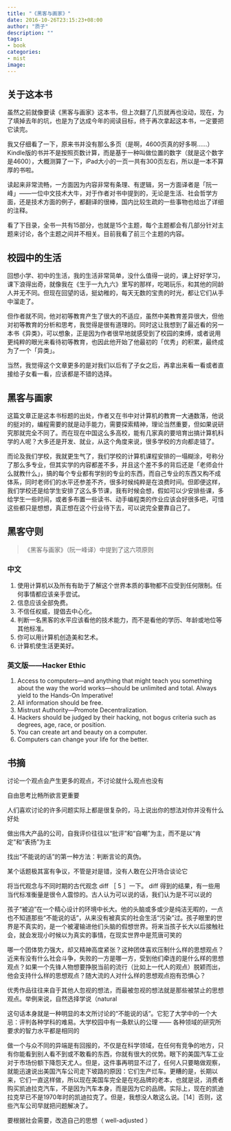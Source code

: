 ```yaml
---
title: "《黑客与画家》"
date: 2016-10-26T23:15:23+08:00
author: "质子"
description: ""
tags:
- book
categories: 
- mist
image: 
---
```



## 关于这本书 

虽然之前就像要读《黑客与画家》这本书，但上次翻了几页就再也没动，现在，为了填掉去年的坑，也是为了达成今年的阅读目标，终于再次拿起这本书，一定要把它读完。 

我又仔细看了一下，原来书并没有那么多页（是啊，4600页真的好多啊……）Kindle版的书并不是按照页数计算，而是基于一种叫做位置的数字（就是这个数字是4600），大概测算了一下，iPad大小的一页一共有300页左右，所以是一本不算厚的书啦。 

读起来非常流畅，一方面因为内容非常有条理、有逻辑，另一方面译者是「阮一峰」——一位中文技术大牛，对于作者对书中提到的，无论是生活、社会哲学方面，还是技术方面的例子，都翻译的很棒，国内比较生疏的一些事物也给出了详细的注释。 

看了下目录，全书一共有15部分，也就是15个主题，每个主题都会有几部分针对主题来讨论，各个主题之间并不相关。目前我看了前三个主题的内容。 

## 校园中的生活 

回想小学、初中的生活，我的生活非常简单，没什么值得一说的，课上好好学习，课下浪得出奇，就像我在《生于一九九六》里写的那样，吃喝玩乐，和其他的同龄人并无不同。但现在回望的话，挺幼稚的，每天无数的宝贵的时光，都让它们从手中溜走了。 

但作者就不同，他对初等教育产生了很大的不适应，虽然中美教育差异很大，但他对初等教育的分析和思考，我觉得是很有道理的。同时这让我想到了最近看的另一本书《异类》，可以想象，正是因为作者很早地就感受到了校园的束缚，或者说用更纯粹的眼光来看待初等教育，也因此他开始了他最初的「优秀」的积累，最终成为了一个「异类」。 

当然，我觉得这个文章更多的是对我们以后有了子女之后，再拿出来看一看或者直接给子女看一看，应该都是不错的选择。 

## 黑客与画家 

这篇文章正是这本书标题的出处，作者又在书中对计算机的教育一大通数落，他说的挺对的，编程需要的就是动手能力，需要探索精神，理论当然重要，但如果说研究那就完全不同了。而在现在中国这么多高校，能有几家真的要培育出搞计算机科学的人呢？大多还是开发、就业，从这个角度来说，很多学校的方向都走错了。 

而论及我们学校，我就更生气了，我们学校的计算机课程安排的一塌糊涂，号称分了那么多专业，但其实学的内容都差不多，并且这个差不多的背后还是「老师会什么就教什么」，搞的每个专业都有学别的专业的东西，而自己专业的东西又构不成体系，同时老师们的水平还参差不齐，很多时候纯粹是在浪费时间。但即便这样，我们学校还是给学生安排了这么多节课，我有时候会想，假如可以少安排些课，多给学生一些时间，或者多布置一些读书、动手编程类的作业应该会好很多吧，可惜这些都只是想想，真正想在这个行业待下去，可以说完全要靠自己了。 



## 黑客守则
> 《黑客与画家》（阮一峰译）中提到了这六项原则  
### 中文
1. 使用计算机以及所有有助于了解这个世界本质的事物都不应受到任何限制。任何事情都应该亲手尝试。
2. 信息应该全部免费。
3. 不信任权威，提倡去中心化。
4. 判断一名黑客的水平应该看他的技术能力，而不是看他的学历、年龄或地位等其他标准。
5. 你可以用计算机创造美和艺术。
6.  计算机使生活更美好。

### 英文版——Hacker Ethic
1. Access to computers—and anything that might teach you something about the way the world works—should be unlimited and total. Always yield to the Hands-On Imperative!
2. All information should be free.
3. Mistrust Authority—Promote Decentralization.
4. Hackers should be judged by their hacking, not bogus criteria such as degrees, age, race, or position.
5. You can create art and beauty on a computer.
6. Computers can change your life for the better.

## 书摘
讨论一个观点会产生更多的观点，不讨论就什么观点也没有 

自由思考比畅所欲言更重要 

人们喜欢讨论的许多问题实际上都是很复杂的，马上说出你的想法对你并没有什么好处 

做出伟大产品的公司，自我评价往往以“批评”和“自嘲”为主，而不是以“肯定”和“表扬”为主 

找出“不能说的话”的第一种方法：判断言论的真伪。 

某个话题极其富有争议，不管是对是错，没有人敢在公开场合谈论它 

将当代观念与不同时期的古代观念 diff ［ 5 ］一下。 diff 得到的结果，有一些用当代标准衡量是很令人震惊的。古人认为可以说的话，我们认为是不可以说的 

孩子“被迫”在一个精心设计的环境中长大。他的头脑或多或少是纯洁无暇的，一点也不知道那些“不能说的话”，从来没有被真实的社会生活“污染”过。孩子眼里的世界是不真实的，是一个被灌输进他们头脑的假想世界。将来当孩子长大以后接触社会，就会发现小时候以为真实的事情，在现实世界中是荒唐可笑的 

哪一个团体势力强大，却又精神高度紧张？这种团体喜欢压制什么样的思想观点？近来有没有什么社会斗争，失败的一方是哪一方，受到他们牵连的是什么样的思想观点？如果一个先锋人物想要挣脱当前的流行（比如上一代人的观点）脱颖而出，他会支持什么样的思想观点？随大流的人对什么样的思想观点抱有恐惧心？ 

优秀作品往往来自于其他人忽视的想法，而最被忽视的想法就是那些被禁止的思想观点。举例来说，自然选择学说（natural 

这句话本身就是一种明显的本文所讨论的“不能说的话”。它犯了大学中的一个大忌：评判各种学科的难易。大学校园中有一条默认的公理 —— 各种领域的研究所要求的智力水平都是相同的 

做一个与众不同的异端是有回报的，不仅是在科学领域，在任何有竞争的地方，只有你能看到别人看不到或不敢看的东西，你就有很大的优势。眼下的美国汽车工业对于市场份额下降怨天尤人。但是，这件事再明显不过了，任何人只要略做观察，就能迅速说出美国汽车公司走下坡路的原因：它们生产烂车。更糟的是，长期以来，它们一直这样做，所以现在美国车完全是在吃品牌的老本，也就是说，消费者购买凯迪拉克汽车，不是因为汽车本身，而是因为它的品牌。实际上，现在的凯迪拉克早已不是1970年时的凯迪拉克了。但是，我想没人敢这么说。［14］否则，这些汽车公司早就把问题解决了。 

要根据社会需要，改造自己的思想（ well-adjusted ） 